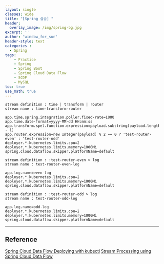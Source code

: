 ```yaml
--- 
layout: single
classes: wide
title: "[Spring 실습] "
header:
  overlay_image: /img/spring-bg.jpg
excerpt: ''
author: "window_for_sun"
header-style: text
categories :
  - Spring
tags:
    - Practice
    - Spring
    - Spring Boot
    - Spring Cloud Data Flow
    - SCDF
    - MySQL
toc: true
use_math: true
---  
```


```
stream definition : time | transform | router
stream name : time-transform-router

app.time.spring.integration.poller.fixed-rate=1000
app.time.date-format=yyyy-MM-dd HH:mm:ss
app.transform.spel.function.expression=payload.substring(payload.length() - 1)
app.router.expression=new Integer(payload) % 2 == 0 ? 'test-router-even' : 'test-router-odd'
deployer.*.kubernetes.limits.cpu=2
deployer.*.kubernetes.limits.memory=1000Mi
spring.cloud.dataflow.skipper.platformName=default

stream definition : :test-router-even > log
stream name : test-router-even-log

app.log.name=even-log
deployer.*.kubernetes.limits.cpu=2
deployer.*.kubernetes.limits.memory=1000Mi
spring.cloud.dataflow.skipper.platformName=default

stream definition : :test-router-odd > log
stream name : test-router-odd-log

app.log.name=odd-log
deployer.*.kubernetes.limits.cpu=2
deployer.*.kubernetes.limits.memory=1000Mi
spring.cloud.dataflow.skipper.platformName=default
```



---  
## Reference
[Spring Cloud Data Flow Deploying with kubectl](https://dataflow.spring.io/docs/installation/kubernetes/kubectl/)
[Stream Processing using Spring Cloud Data Flow](https://dataflow.spring.io/docs/stream-developer-guides/streams/data-flow-stream/)
